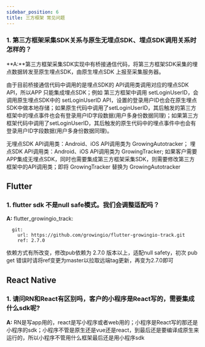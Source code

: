 ```yaml
---
sidebar_position: 6
title: 三方框架 常见问题
---
```


### 1. 第三方框架采集SDK关系与原生无埋点SDK、埋点SDK调用关系时怎样的？
**A:**第三方框架采集SDK实现中有桥接通信代码，将第三方框架SDK采集的埋点数据转发至原生埋点SDK，由原生埋点SDK 上报至采集服务器。
<ImageLoader path="img/question/otherSDK-originSDK" />

由于目前桥接通信代码中调用的是埋点SDK的 API调用类调用对应的埋点SDK API，所以APP 只能集成埋点SDK；例如 第三方框架中调用 setLoginUserID，会调用原生埋点SDK中的 setLoginUserID API，设置的登录用户ID也会在原生埋点SDK中做本地存储；如果原生代码中调用了setLoginUserID，其后触发的第三方框架中的埋点事件也会有登录用户ID字段数据(用户多身份数据同理)；如果第三方框架代码中调用了setLoginUserID，其后触发的原生代码中的埋点事件中也会有登录用户ID字段数据(用户多身份数据同理)。

无埋点SDK API调用类：Android、iOS  API调用类为 GrowingAutotracker；
埋点SDK API调用类：Android、iOS  API调用类为 GrowingTracker;
如果客户需要APP集成无埋点SDK，同时也需要集成第三方框架采集SDK，则需要修改第三方框架中的API调用类；即将 GrowingTracker 替换为 GrowingAutotracker

## Flutter
### 1. flutter sdk 不是null safe模式。我们会调整适配吗？
**A:**  flutter_growingio_track:
```
  git:
    url: https://github.com/growingio/flutter-growingio-track.git
    ref: 2.7.0
```
依赖方式有所改变，修改pub依赖为 2.7.0 版本以上，适配null safety，初次 pub get 错误时请将ref变更为master以拉取远端tag更新，再变为2.7.0即可
## React Native
### 1.  请问RN和React有区别吗，客户的小程序是React写的，需要集成什么sdk呢?
**A:** RN是写app用的，react是写小程序或者web用的；小程序是React写的那还是小程序的sdk；小程序不管是原生还是vue还是react，到最后还是要编译成原生来运行的，所以小程序不管用什么框架最后还是用小程序sdk